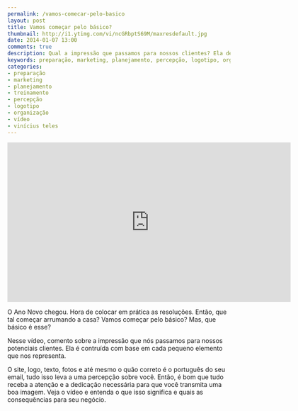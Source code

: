 ```yaml
---
permalink: /vamos-comecar-pelo-basico
layout: post
title: Vamos começar pelo básico?
thumbnail: http://i1.ytimg.com/vi/ncGRbptS69M/maxresdefault.jpg
date: 2014-01-07 13:00
comments: true
description: Qual a impressão que passamos para nossos clientes? Ela depende de vários pequenos elementos que comento nesse vídeo.
keywords: preparação, marketing, planejamento, percepção, logotipo, organização, vídeo, vinícius teles
categories: 
- preparação
- marketing
- planejamento
- treinamento
- percepção
- logotipo
- organização
- vídeo
- vinícius teles
---
```

<iframe width="640" height="360" src="http://www.youtube.com/embed/ncGRbptS69M" frameborder="0" allowfullscreen></iframe>

O Ano Novo chegou. Hora de colocar em prática as resoluções. Então, que tal começar arrumando a casa? Vamos começar pelo básico? Mas, que básico é esse?

Nesse vídeo, comento sobre a impressão que nós passamos para nossos potenciais clientes. Ela é contruída com base em cada pequeno elemento que nos representa. 

O site, logo, texto, fotos e até mesmo o quão correto é o português do seu email, tudo isso leva a uma percepção sobre você. Então, é bom que tudo receba a atenção e a dedicação necessária para que você transmita uma boa imagem. Veja o vídeo e entenda o que isso significa e quais as consequências para seu negócio.

[1]: http://500px.com/photo/55599812
[2]: http://www.magdalenaroeseler.com